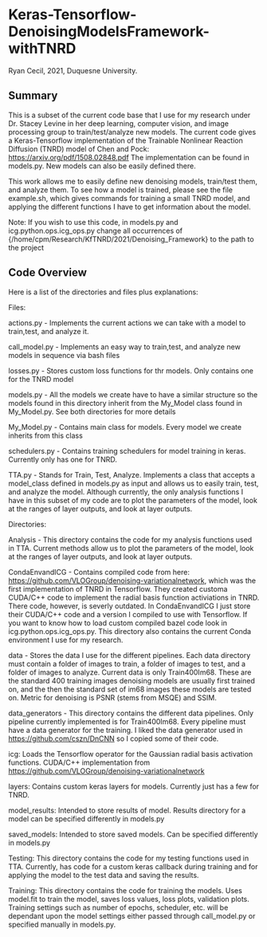 # Keras-Tensorflow-DenoisingModelsFramework-withTNRD

Ryan Cecil, 2021, Duquesne University.

## Summary
This is a subset of the current code base that I use for 
my research under Dr. Stacey Levine in her deep learning, computer vision, and image processing group to 
train/test/analyze new models. The current code gives a Keras-Tensorflow implementation of the Trainable 
Nonlinear Reaction Diffusion (TNRD) model of Chen and Pock: https://arxiv.org/pdf/1508.02848.pdf
The implementation can be found in models.py. New models can also be easily defined there.


This work allows me to easily define new denoising models, train/test them, and analyze them. To see how a model is
trained, please see the file example.sh, which gives commands for training a small TNRD model, and applying the different
functions I have to get information about the model. 


Note: If you wish to use this code, in models.py and icg.python.ops.icg_ops.py change all occurrences of 
{/home/cpm/Research/KfTNRD/2021/Denoising_Framework} to the path to the project

## Code Overview

Here is a list of the directories and files plus explanations:


Files:

actions.py - Implements the current actions we can take with a model to train,test, and analyze it.

call_model.py - Implements an easy way to train,test, and analyze new models in sequence via bash files

losses.py - Stores custom loss functions for thr models. Only contains one for the TNRD model

models.py - All the models we create have to have a similar structure so the models found in this directory inherit
    from the My_Model class found in My_Model.py. See both directories for more details
    
My_Model.py - Contains main class for models. Every model we create inherits from this class

schedulers.py - Contains training schedulers for model training in keras. Currently only has one for TNRD.

TTA.py - Stands for Train, Test, Analyze. Implements a class that accepts a model_class defined in models.py as input
    and allows us to easily train, test, and analyze the model. Although currently, the only analysis functions I have
    in this subset of my code are to plot the parameters of the model, look at the ranges of layer outputs, and look at layer outputs.
    
Directories:

   Analysis - This directory contains the code for my analysis functions used in TTA. Current methods allow us to plot 
   the parameters of the model, look at the ranges of layer outputs, and look at layer outputs.
   
   CondaEnvandICG - Contains compiled code from here: https://github.com/VLOGroup/denoising-variationalnetwork, which
    was the first implementation of TNRD in Tensorflow. They created customa CUDA/C++ code to implement the radial 
    basis function activiations in TNRD. There code, however, is severly outdated.  In CondaEnvandICG I just store
    their CUDA/C++ code and a version I compiled to use with Tensorflow. If you want to know how to load custom
    compiled bazel code look in icg.python.ops.icg_ops.py. This directory also contains the current Conda environment
    I use for my research.
    
   data - Stores the data I use for the different pipelines. Each data directory must contain a folder of images 
   to train, a folder of images to test, and a folder of images to analyze. Current data is only Train400Im68. These 
   are the standard 400 training images denoising models are usually first trained on, and the then the standard
   set of im68 images these models are tested on. Metric for denoising is PSNR (stems from MSQE) and SSIM.
   
   data_generators - This directory contains the different data pipelines. Only pipeline currently implemented is
    for Train400Im68. Every pipeline must have a data generator for the training. I liked the data generator used 
    in https://github.com/cszn/DnCNN so I copied some of their code.
    
   icg: Loads the Tensorflow operator for the Gaussian radial basis activation functions. CUDA/C++ implementation from
    https://github.com/VLOGroup/denoising-variationalnetwork
    
   layers: Contains custom keras layers for models. Currently just has a few for TNRD.
   
   model_results: Intended to store results of model. Results directory for a model can be specified differently in
    models.py
    
   saved_models: Intended to store saved models. Can be specified differently in
    models.py
    
   Testing: This directory contains the code for my testing functions used in TTA. Currently, has code for a custom keras
   callback during training and for applying the model to the test data and saving the results.
   
   Training: This directory contains the code for training the models. Uses model.fit to train the model, saves loss values,
   loss plots, validation plots. Training settings such as number of epochs, scheduler, etc. will be dependant upon the 
   model settings either passed through call_model.py or specified manually in models.py.
    
